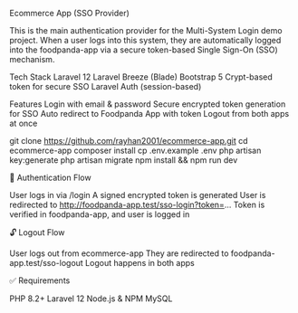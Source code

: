 Ecommerce App (SSO Provider)

This is the main authentication provider for the Multi-System Login demo project. When a user logs into this system, they are automatically logged into the foodpanda-app via a secure token-based Single Sign-On (SSO) mechanism.

Tech Stack
Laravel 12
Laravel Breeze (Blade)
Bootstrap 5
Crypt-based token for secure SSO
Laravel Auth (session-based)

Features
Login with email & password
Secure encrypted token generation for SSO
Auto redirect to Foodpanda App with token
Logout from both apps at once

git clone https://github.com/rayhan2001/ecommerce-app.git
cd ecommerce-app
composer install
cp .env.example .env
php artisan key:generate
php artisan migrate
npm install && npm run dev

🔐 Authentication Flow

User logs in via /login
A signed encrypted token is generated
User is redirected to http://foodpanda-app.test/sso-login?token=...
Token is verified in foodpanda-app, and user is logged in

🔓 Logout Flow

User logs out from ecommerce-app
They are redirected to foodpanda-app.test/sso-logout
Logout happens in both apps

✅ Requirements

PHP 8.2+
Laravel 12
Node.js & NPM
MySQL
